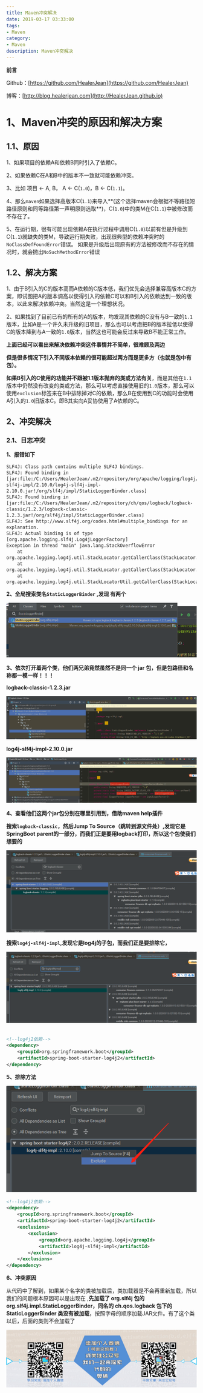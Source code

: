 ```yaml
---
title: Maven冲突解决
date: 2019-03-17 03:33:00
tags: 
- Maven
category: 
- Maven
description: Maven冲突解决
---
```




**前言**     

 Github：[https://github.com/HealerJean](https://github.com/HealerJean)         

 博客：[http://blog.healerjean.com](http://HealerJean.github.io)          





# 1、Maven冲突的原因和解决方案    

## 1.1、原因  

1、如果项目的依赖A和依赖B同时引入了依赖C。    

2、如果依赖C在A和B中的版本不一致就可能依赖冲突。    

3、比如 项目 <- A, B， A <- C(`1.0`)，B <- C(`1.1`)。    

4、那么`maven`如果选择高版本C(`1.1`)来导入**(这个选择maven会根据不等路径短路径原则和同等路径第一声明原则选取**)，C(`1.0`)中的类M在C(`1.1`)中被修改而不存在了。     

5、在运行期，很有可能出现依赖A在执行过程中调用C(`1.0`)以前有但是升级到C(`1.1`)就缺失的类M，导致运行期失败，出现很典型的依赖冲突时的`NoClassDefFoundError`错误。    如果是升级后出现原有的方法被修改而不存在的情况时，就会抛出`NoSuchMethodError`错误

## 1.2、解决方案  



1、由于B引入的C的版本高而A依赖的C版本低，我们优先会选择兼容高版本C的方案，即试图把A的版本调高以使得引入的依赖C可以和B引入的依赖达到一致的版本，以此来解决依赖冲突。当然这是一个理想状况。    

2、如果找到了目前已有的所有的A的版本，均发现其依赖的C没有与B一致的`1.1`版本，比如A是一个许久未升级的旧项目，那么也可以考虑把B的版本拉低以使得C的版本降到与A一致的`1.0`版本，当然这也可能会反过来导致B不能正常工作。       



**上面已经可以看出来解决依赖冲突这件事情并不简单，很难顾及两边**       



**但是很多情况下引入不同版本依赖的很可能超过两方而是更多方（也就是包中有包）。**        

**如果B引入的C使用的功能并不跟被1.1版本抛弃的类或方法有关**，而是其他在`1.1`版本中仍然没有改变的类或方法，那么可以考虑直接使用旧的`1.0`版本，那么可以使用`exclusion`标签来在B中排除掉对C的依赖，那么B在使用到C的功能时会使用A引入的`1.0`旧版本C。即B其实向A妥协使用了A依赖的C。







## 2、冲突解决 

### 2.1、日志冲突

**1、报错如下**

```
SLF4J: Class path contains multiple SLF4J bindings.
SLF4J: Found binding in [jar:file:/C:/Users/HealerJean/.m2/repository/org/apache/logging/log4j/log4j-slf4j-impl/2.10.0/log4j-slf4j-impl-2.10.0.jar!/org/slf4j/impl/StaticLoggerBinder.class]
SLF4J: Found binding in [jar:file:/C:/Users/HealerJean/.m2/repository/ch/qos/logback/logback-classic/1.2.3/logback-classic-1.2.3.jar!/org/slf4j/impl/StaticLoggerBinder.class]
SLF4J: See http://www.slf4j.org/codes.html#multiple_bindings for an explanation.
SLF4J: Actual binding is of type [org.apache.logging.slf4j.Log4jLoggerFactory]
Exception in thread "main" java.lang.StackOverflowError
	at org.apache.logging.log4j.util.StackLocator.getCallerClass(StackLocator.java:112)
	at org.apache.logging.log4j.util.StackLocator.getCallerClass(StackLocator.java:125)
	at org.apache.logging.log4j.util.StackLocatorUtil.getCallerClass(StackLocatorUtil.java:55)
```



**2、全局搜索类名`StaticLoggerBinder`  ,发现 有两个**

![1584412717572](https://raw.githubusercontent.com/HealerJean/HealerJean.github.io/master/blogImages/1584412717572.png)



**3、依次打开着两个类，他们两兄弟竟然虽然不是同一个 jar 包，但是包路径和名称都一模一样！！！**     



**logback-classic-1.2.3.jar**

![1584412813019](https://raw.githubusercontent.com/HealerJean/HealerJean.github.io/master/blogImages/1584412813019.png)





**log4j-slf4j-impl-2.10.0.jar**

![1584412836757](https://raw.githubusercontent.com/HealerJean/HealerJean.github.io/master/blogImages/1584412836757.png)



**4、查看他们这两个jar包分别在哪里引用到，借助maven help插件**    



**搜索`logback-classic`，然后Jump To Source（跳转到源文件处）,发现它是SpringBoot parent的一部分，而我们正是要用logback打印，所以这个包使我们想要的**    

![1584413060320](https://raw.githubusercontent.com/HealerJean/HealerJean.github.io/master/blogImages/1584413060320.png)







**搜索`log4j-slf4j-impl`,发现它是log4j的子包，而我们正是要排除它，**

![1584413199855](https://raw.githubusercontent.com/HealerJean/HealerJean.github.io/master/blogImages/1584413199855.png)



```xml

<!--log4j2依赖-->
<dependency>
    <groupId>org.springframework.boot</groupId>
    <artifactId>spring-boot-starter-log4j2</artifactId>
</dependency>
```





**5、排除方法**



![1584413437855](https://raw.githubusercontent.com/HealerJean/HealerJean.github.io/master/blogImages/1584413437855.png)

```xml
<!--log4j2依赖-->
<dependency>
    <groupId>org.springframework.boot</groupId>
    <artifactId>spring-boot-starter-log4j2</artifactId>
    <exclusions>
        <exclusion>
            <groupId>org.apache.logging.log4j</groupId>
            <artifactId>log4j-slf4j-impl</artifactId>
        </exclusion>
    </exclusions>
</dependency>
```



**6、冲突原因**        

从代码中了解到，如果某个名字的类被加载后，类加载器是不会再重新加载，所以我们的问题根本原因可以是出现在    ,**先加载了 org.slf4j 包的 org.slf4j.impl.StaticLoggerBinder，同名的 ch.qos.logback 包下的 StaticLoggerBinder 类没有被加载**，按照字母的顺序加载JAR文件。有了这个类以后，后面的类则不会加载了





![ContactAuthor](https://raw.githubusercontent.com/HealerJean/HealerJean.github.io/master/assets/img/artical_bottom.jpg)



<link rel="stylesheet" href="https://unpkg.com/gitalk/dist/gitalk.css">

<script src="https://unpkg.com/gitalk@latest/dist/gitalk.min.js"></script> 
<div id="gitalk-container"></div>    
 <script type="text/javascript">
    var gitalk = new Gitalk({
		clientID: `1d164cd85549874d0e3a`,
		clientSecret: `527c3d223d1e6608953e835b547061037d140355`,
		repo: `HealerJean.github.io`,
		owner: 'HealerJean',
		admin: ['HealerJean'],
		id: 'yOH8dfEVblsJmL9r',
    });
    gitalk.render('gitalk-container');
</script> 
